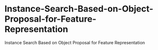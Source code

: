 # Instance-Search-Based-on-Object-Proposal-for-Feature-Representation
Instance Search Based on Object Proposal for Feature Representation
